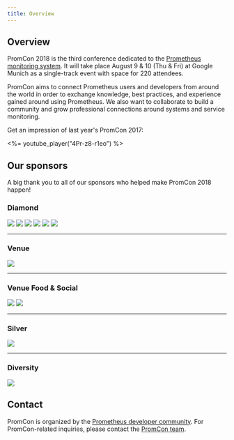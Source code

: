 ```yaml
---
title: Overview
---
```


## Overview

PromCon 2018 is the third conference dedicated to the
[Prometheus monitoring system](https://prometheus.io/). It will take place
August 9 & 10 (Thu & Fri)
at Google Munich as a single-track event with space for 220 attendees.

PromCon aims to connect Prometheus users and developers from around the world in
order to exchange knowledge, best practices, and experience gained around using
Prometheus. We also want to collaborate to build a community and grow
professional connections around systems and service monitoring.

Get an impression of last year's PromCon 2017:

<%= youtube_player("4Pr-z8-r1eo") %>

## Our sponsors

A big thank you to all of our sponsors who helped make PromCon 2018 happen!

<h3>Diamond</h3>
<div class="sponsor-logos">
  <a href="https://cncf.io/"><img src="/assets/cncf_logo.png" class="logo"/></a>
  <a href="https://freshtracks.io/"><img src="/assets/freshtracks_logo.svg" class="logo narrow"/></a>
  <a href="https://www.influxdata.com/"><img src="/assets/influxdata_logo.svg" class="logo"/></a>
  <a href="https://www.robustperception.io/"><img src="/assets/robust_perception_logo.png" class="logo"/></a>
  <a href="https://sysdig.com/"><img src="/assets/sysdig_logo.png" class="logo narrower"/></a>
  <a href="https://www.wavefront.com/"><img src="/assets/wavefront_logo.svg" class="logo"/></a>
</div>

<hr>

<h3>Venue</h3>
<div class="sponsor-logos">
  <a href="https://google.com/"><img src="/assets/google-cloud_logo.png" class="logo"/></a>
</div>

<hr>

<h3>Venue Food & Social</h3>
<div class="sponsor-logos">
  <a href="https://about.gitlab.com/?utm_medium=display&utm_source=event&utm_campaign=promcon"><img src="/assets/gitlab_stacked_logo.svg" class="logo narrower"/></a>
  <a href="https://grafana.com/"><img src="/assets/grafana_labs_logo_light.svg" class="logo"/></a>
</div>

<hr>

<h3>Silver</h3>
<div class="sponsor-logos">
  <a href="https://origoss.com/"><img src="/assets/origoss_solutions_logo.svg" class="logo"/></a>
</div>

<hr>

<h3>Diversity</h3>
<div class="sponsor-logos">
  <a href="https://grafana.com/"><img src="/assets/grafana_labs_logo_light.svg" class="logo"/></a>
</div>


## Contact

PromCon is organized by the [Prometheus developer
community](https://prometheus.io/community/). For PromCon-related inquiries,
please contact the [PromCon team](mailto:promcon-organizers@googlegroups.com).
